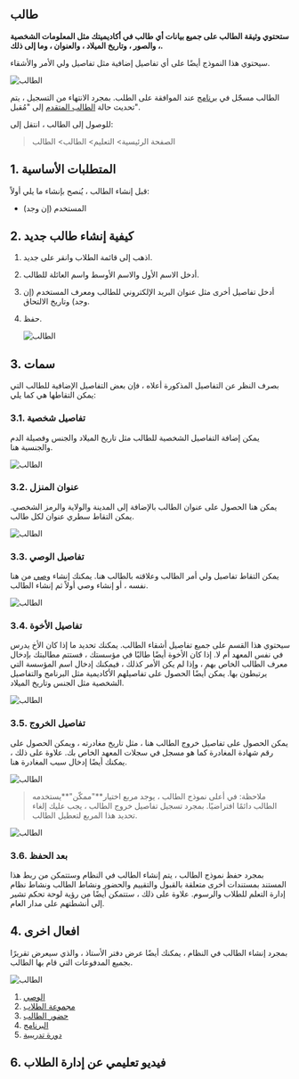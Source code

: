 ## طالب

**ستحتوي وثيقة الطالب على جميع بيانات أي طالب في أكاديميتك مثل المعلومات الشخصية ، والصور ، وتاريخ الميلاد ، والعنوان ، وما إلى ذلك.**

سيحتوي هذا النموذج أيضًا على أي تفاصيل إضافية مثل تفاصيل ولي الأمر والأشقاء.

![الطالب](https://docs.erpnext.com/files/education-student-1.png)

الطالب مسجّل في [برنامج](https://docs.erpnext.com/docs/v13/user/manual/en/education/program) عند الموافقة على الطلب. بمجرد الانتهاء من التسجيل ، يتم تحديث حالة [الطالب المتقدم](https://docs.erpnext.com/docs/v13/user/manual/en/education/student-applicant) إلى "مُقبل".

للوصول إلى الطالب ، انتقل إلى:

> الصفحة الرئيسية> التعليم> الطالب> الطالب

## 1. المتطلبات الأساسية

قبل إنشاء الطالب ، يُنصح بإنشاء ما يلي أولاً:

* المستخدم (إن وجد)

## 2. كيفية إنشاء طالب جديد

1. اذهب إلى قائمة الطلاب وانقر على جديد.
2. أدخل الاسم الأول والاسم الأوسط واسم العائلة للطالب.
3. أدخل تفاصيل أخرى مثل عنوان البريد الإلكتروني للطالب ومعرف المستخدم (إن وجد) وتاريخ الالتحاق.
4. حفظ.
    
    ![الطالب](https://docs.erpnext.com/files/education-student-4.png)
    

## 3. سمات

بصرف النظر عن التفاصيل المذكورة أعلاه ، فإن بعض التفاصيل الإضافية للطالب التي يمكن التقاطها هي كما يلي:

### 3.1. تفاصيل شخصية

يمكن إضافة التفاصيل الشخصية للطالب مثل تاريخ الميلاد والجنس وفصيلة الدم والجنسية هنا.

![الطالب](https://docs.erpnext.com/files/education-student-personal.png)

### 3.2. عنوان المنزل

يمكن هنا الحصول على عنوان الطالب بالإضافة إلى المدينة والولاية والرمز الشخصي. يمكن التقاط سطري عنوان لكل طالب.

![الطالب](https://docs.erpnext.com/files/education-student-address.png)

### 3.3. تفاصيل الوصي

يمكن التقاط تفاصيل ولي أمر الطالب وعلاقته بالطالب هنا. يمكنك إنشاء [وصي](https://docs.erpnext.com/docs/v13/user/manual/en/education/guardian) من هنا نفسه ، أو إنشاء وصي أولاً ثم إنشاء الطالب.

![الطالب](https://docs.erpnext.com/files/education-student-guardian.png)

### 3.4. تفاصيل الأخوة

سيحتوي هذا القسم على جميع تفاصيل أشقاء الطالب. يمكنك تحديد ما إذا كان الأخ يدرس في نفس المعهد أم لا. إذا كان الأخوة أيضًا طالبًا في مؤسستك ، فستتم مطالبتك بإدخال معرف الطالب الخاص بهم ، وإذا لم يكن الأمر كذلك ، فيمكنك إدخال اسم المؤسسة التي يرتبطون بها. يمكن أيضًا الحصول على تفاصيلهم الأكاديمية مثل البرنامج والتفاصيل الشخصية مثل الجنس وتاريخ الميلاد.

![الطالب](https://docs.erpnext.com/files/education-student-sibling.png)

### 3.5. تفاصيل الخروج

يمكن الحصول على تفاصيل خروج الطالب هنا ، مثل تاريخ مغادرته ، ويمكن الحصول على رقم شهادة المغادرة كما هو مسجل في سجلات المعهد الخاص بك. علاوة على ذلك ، يمكنك أيضًا إدخال سبب المغادرة هنا.

![الطالب](https://docs.erpnext.com/files/education-student-7.png)

> ملاحظة: في أعلى نموذج الطالب ، يوجد مربع اختيار**"ممكّن"**يستخدمه الطالب دائمًا افتراضيًا. بمجرد تسجيل تفاصيل خروج الطالب ، يجب عليك إلغاء تحديد هذا المربع لتعطيل الطالب.

![الطالب](https://docs.erpnext.com/files/education-student-3.png)

### 3.6. بعد الحفظ

بمجرد حفظ نموذج الطالب ، يتم إنشاء الطالب في النظام وستتمكن من ربط هذا المستند بمستندات أخرى متعلقة بالقبول والتقييم والحضور ونشاط الطالب ونشاط نظام إدارة التعلم للطلاب والرسوم. علاوة على ذلك ، ستتمكن أيضًا من رؤية لوحة تحكم تشير إلى أنشطتهم على مدار العام.

## 4. افعال اخرى

بمجرد إنشاء الطالب في النظام ، يمكنك أيضًا عرض دفتر الأستاذ ، والذي سيعرض تقريرًا بجميع المدفوعات التي قام بها الطالب.

![الطالب](https://docs.erpnext.com/files/education-student-2.png)

1. [الوصي](https://docs.erpnext.com/docs/v13/user/manual/en/education/guardian)
2. [مجموعة الطلاب](https://docs.erpnext.com/docs/v13/user/manual/en/education/student-group)
3. [حضور الطالب](https://docs.erpnext.com/docs/v13/user/manual/en/education/student-attendance)
4. [البرنامج](https://docs.erpnext.com/docs/v13/user/manual/en/education/program)
5. [دورة تدريبية](https://docs.erpnext.com/docs/v13/user/manual/en/education/course)

## 6. فيديو تعليمي عن إدارة الطلاب
